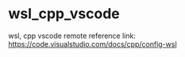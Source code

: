 # wsl_cpp_vscode
wsl, cpp vscode remote
reference link:
https://code.visualstudio.com/docs/cpp/config-wsl